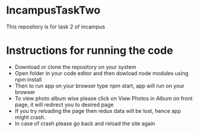 # IncampusTaskTwo
This repository is for task 2 of incampus

# Instructions for running the code
- Download or clone the repository on your system
- Open folder in your code editor and then dowload node modules using npm install
- Then to run app on your browser type npm start, app will run on your browser
- To view photo album wise please click on View Photos in Album on front page, it will redirect you to desired page
- If you try reloading the page then redux data will be lost, hence app might crash.
- In case of crash please go back and reload the site again
